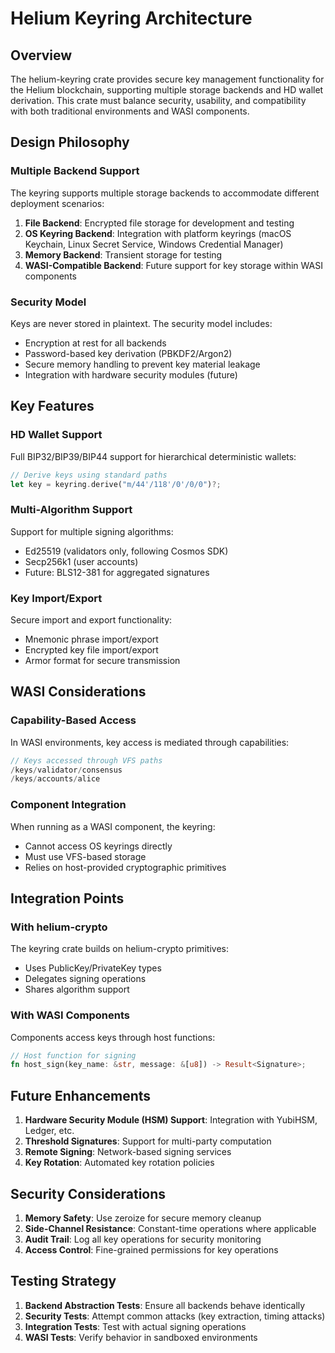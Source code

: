 # Helium Keyring Architecture

## Overview

The helium-keyring crate provides secure key management functionality for the Helium blockchain, supporting multiple storage backends and HD wallet derivation. This crate must balance security, usability, and compatibility with both traditional environments and WASI components.

## Design Philosophy

### Multiple Backend Support

The keyring supports multiple storage backends to accommodate different deployment scenarios:

1. **File Backend**: Encrypted file storage for development and testing
2. **OS Keyring Backend**: Integration with platform keyrings (macOS Keychain, Linux Secret Service, Windows Credential Manager)
3. **Memory Backend**: Transient storage for testing
4. **WASI-Compatible Backend**: Future support for key storage within WASI components

### Security Model

Keys are never stored in plaintext. The security model includes:

- Encryption at rest for all backends
- Password-based key derivation (PBKDF2/Argon2)
- Secure memory handling to prevent key material leakage
- Integration with hardware security modules (future)

## Key Features

### HD Wallet Support

Full BIP32/BIP39/BIP44 support for hierarchical deterministic wallets:

```rust
// Derive keys using standard paths
let key = keyring.derive("m/44'/118'/0'/0/0")?;
```

### Multi-Algorithm Support

Support for multiple signing algorithms:
- Ed25519 (validators only, following Cosmos SDK)
- Secp256k1 (user accounts)
- Future: BLS12-381 for aggregated signatures

### Key Import/Export

Secure import and export functionality:
- Mnemonic phrase import/export
- Encrypted key file import/export
- Armor format for secure transmission

## WASI Considerations

### Capability-Based Access

In WASI environments, key access is mediated through capabilities:

```rust
// Keys accessed through VFS paths
/keys/validator/consensus
/keys/accounts/alice
```

### Component Integration

When running as a WASI component, the keyring:
- Cannot access OS keyrings directly
- Must use VFS-based storage
- Relies on host-provided cryptographic primitives

## Integration Points

### With helium-crypto

The keyring crate builds on helium-crypto primitives:
- Uses PublicKey/PrivateKey types
- Delegates signing operations
- Shares algorithm support

### With WASI Components

Components access keys through host functions:
```rust
// Host function for signing
fn host_sign(key_name: &str, message: &[u8]) -> Result<Signature>;
```

## Future Enhancements

1. **Hardware Security Module (HSM) Support**: Integration with YubiHSM, Ledger, etc.
2. **Threshold Signatures**: Support for multi-party computation
3. **Remote Signing**: Network-based signing services
4. **Key Rotation**: Automated key rotation policies

## Security Considerations

1. **Memory Safety**: Use zeroize for secure memory cleanup
2. **Side-Channel Resistance**: Constant-time operations where applicable
3. **Audit Trail**: Log all key operations for security monitoring
4. **Access Control**: Fine-grained permissions for key operations

## Testing Strategy

1. **Backend Abstraction Tests**: Ensure all backends behave identically
2. **Security Tests**: Attempt common attacks (key extraction, timing attacks)
3. **Integration Tests**: Test with actual signing operations
4. **WASI Tests**: Verify behavior in sandboxed environments